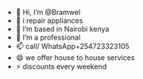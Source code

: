 - 👋 Hi, I’m @Bramwel
- 👀 i repair appliances 
- 🌱 I’m based in Nairobi kenya
- 💞️ I’m a professional 
- 📫 call/ WhatsApp+254723323105
- 😄 we offer house to house services 
- ⚡ discounts every weekend 

<!---
Bram278/Bram278 is a ✨ special ✨ repository because its `README.md` (this file) appears on your GitHub profile.
You can click the Preview link to take a look at your changes.
--->
